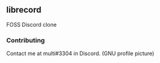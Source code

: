## librecord

FOSS Discord clone

### Contributing

Contact me at multi#3304 in Discord. (GNU profile picture)